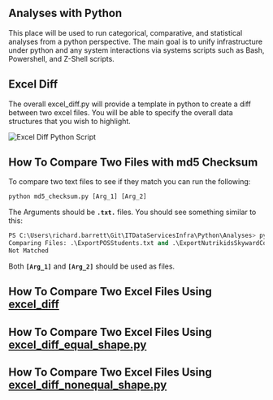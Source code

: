 ## Analyses with Python 
This place will be used to run categorical, comparative, and statistical analyses from a python perspective. 
The main goal is to unify infrastructure under python and any system interactions via systems scripts such as Bash, Powershell, and Z-Shell scripts.

## Excel Diff
The overall excel_diff.py will provide a template in python to create a diff between two excel files. 
You will be able to specify the overall data structures that you wish to highlight. 

![Excel Diff Python Script](https://www.lucidchart.com/publicSegments/view/3d780142-665e-43ca-8d70-6ca42f875a9d/image.jpeg)

## How To Compare Two Files with md5 Checksum
To compare two text files to see if they match you can run the following:
```python 
python md5_checksum.py [Arg_1] [Arg_2]
```

The Arguments should be **`.txt.`** files. 
You should see something similar to this:
```python
PS C:\Users\richard.barrett\Git\ITDataServicesInfra\Python\Analyses> python .\md5_checksum.py .\ExportPOSStudents.txt .\ExportNutrikidsSkywardCompare.txt
Comparing Files: .\ExportPOSStudents.txt and .\ExportNutrikidsSkywardCompare.txt
Not Matched
```

Both **`[Arg_1]`** and **`[Arg_2]`** should be used as files. 

## How To Compare Two Excel Files Using [excel_diff](https://github.com/Richard-Barrett/ITDataServicesInfra/blob/master/Python/Analyses/excel_diff.py)

## How To Compare Two Excel Files Using [excel_diff_equal_shape.py](https://github.com/Richard-Barrett/ITDataServicesInfra/blob/master/Python/Analyses/excel_diff_equal_shape.py)

## How To Compare Two Excel Files Using [excel_diff_nonequal_shape.py](https://github.com/Richard-Barrett/ITDataServicesInfra/blob/master/Python/Analyses/excel_diff_nonequal_shape.py)


